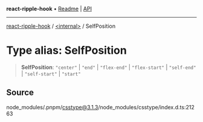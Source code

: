 **react-ripple-hook** • [Readme](../../README.md) \| [API](../../globals.md)

---

[react-ripple-hook](../../README.md) / [\<internal\>](../README.md) / SelfPosition

# Type alias: SelfPosition

> **SelfPosition**: `"center"` \| `"end"` \| `"flex-end"` \| `"flex-start"` \| `"self-end"` \| `"self-start"` \| `"start"`

## Source

node_modules/.pnpm/csstype@3.1.3/node_modules/csstype/index.d.ts:21263
